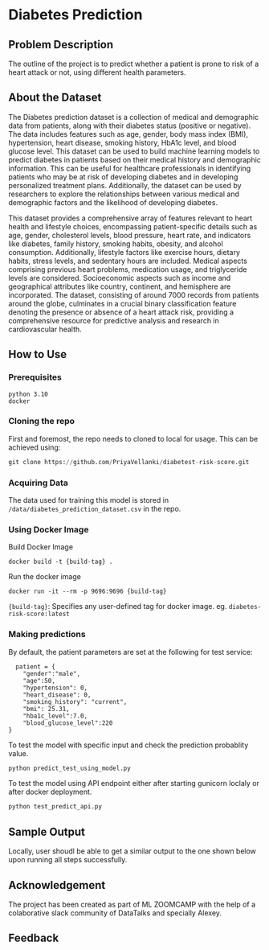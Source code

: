 # Diabetes Prediction

## Problem Description

The outline of the project is to predict whether a patient is prone to risk of a heart attack or not, using different health parameters.

## About the Dataset
 
The Diabetes prediction dataset is a collection of medical and demographic data from patients, along with their diabetes status (positive or negative). The data includes features such as age, gender, body mass index (BMI), hypertension, heart disease, smoking history, HbA1c level, and blood glucose level. This dataset can be used to build machine learning models to predict diabetes in patients based on their medical history and demographic information. This can be useful for healthcare professionals in identifying patients who may be at risk of developing diabetes and in developing personalized treatment plans. Additionally, the dataset can be used by researchers to explore the relationships between various medical and demographic factors and the likelihood of developing diabetes.

This dataset provides a comprehensive array of features relevant to heart health and lifestyle choices, encompassing patient-specific details such as age, gender, cholesterol levels, blood pressure, heart rate, and indicators like diabetes, family history, smoking habits, obesity, and alcohol consumption. Additionally, lifestyle factors like exercise hours, dietary habits, stress levels, and sedentary hours are included. Medical aspects comprising previous heart problems, medication usage, and triglyceride levels are considered. Socioeconomic aspects such as income and geographical attributes like country, continent, and hemisphere are incorporated. The dataset, consisting of around 7000 records from patients around the globe, culminates in a crucial binary classification feature denoting the presence or absence of a heart attack risk, providing a comprehensive resource for predictive analysis and research in cardiovascular health.

## How to Use 

### Prerequisites

```
python 3.10
docker
```

### Cloning the repo

First and foremost, the repo needs to cloned to local for usage. This can be achieved using:

```python
git clone https://github.com/PriyaVellanki/diabetest-risk-score.git
```

### Acquiring Data

The data used for training this model is stored in `/data/diabetes_prediction_dataset.csv` in the repo.

### Using Docker Image

Build Docker Image

```
docker build -t {build-tag} .
```
Run the docker image

```
docker run -it --rm -p 9696:9696 {build-tag}
```


`{build-tag}`: Specifies any user-defined tag for docker image. eg. `diabetes-risk-score:latest `

### Making predictions

By default, the patient parameters are set at the following for test service:

```
  patient = {
    "gender":"male",
    "age":50,
    "hypertension": 0,
    "heart_disease": 0,
    "smoking_history": "current",
    "bmi": 25.31,
    "hba1c_level":7.0,
    "blood_glucose_level":220
}
```

To test the model with specific input and check the prediction probablity value.

```python
python predict_test_using_model.py
```
To test the model using API endpoint either after starting gunicorn loclaly or after docker deployment.

```python
python test_predict_api.py
```

## Sample Output

Locally, user shoudl be able to get a similar output to the one shown below upon running all steps successfully.



## Acknowledgement

The project has been created as part of ML ZOOMCAMP with the help of a colaborative slack community of DataTalks and specially Alexey.

## Feedback

